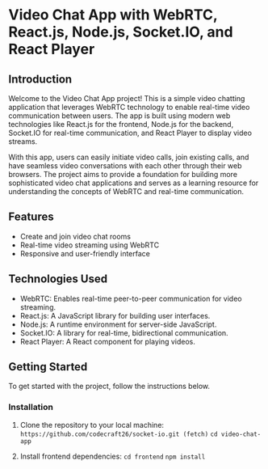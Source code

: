 # Video Chat App with WebRTC, React.js, Node.js, Socket.IO, and React Player

## Introduction
Welcome to the Video Chat App project! This is a simple video chatting application that leverages WebRTC technology to enable real-time video communication between users. The app is built using modern web technologies like React.js for the frontend, Node.js for the backend, Socket.IO for real-time communication, and React Player to display video streams.

With this app, users can easily initiate video calls, join existing calls, and have seamless video conversations with each other through their web browsers. The project aims to provide a foundation for building more sophisticated video chat applications and serves as a learning resource for understanding the concepts of WebRTC and real-time communication.

## Features
- Create and join video chat rooms
- Real-time video streaming using WebRTC
- Responsive and user-friendly interface

## Technologies Used
- WebRTC: Enables real-time peer-to-peer communication for video streaming.
- React.js: A JavaScript library for building user interfaces.
- Node.js: A runtime environment for server-side JavaScript.
- Socket.IO: A library for real-time, bidirectional communication.
- React Player: A React component for playing videos.

## Getting Started
To get started with the project, follow the instructions below.

### Installation
1. Clone the repository to your local machine:
``` https://github.com/codecraft26/socket-io.git (fetch)```
```cd video-chat-app```

2. Install frontend dependencies:
   ```cd frontend```
    ```npm install```

